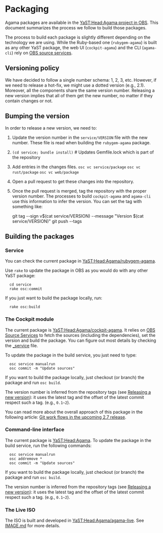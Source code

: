 # Packaging

Agama packages are available in the [YaST:Head:Agama project in
OBS](https://build.opensuse.org/project/show/YaST:Head:Agama). This document summarizes the
process we follow to build those packages.

The process to build each package is slightly different depending on the technology we are using.
While the Ruby-based one (`rubygem-agama`) is built as any other YaST package, the web UI
(`cockpit-agama`) and the CLI (`agama-cli`) rely on [OBS source
services](https://openbuildservice.org/help/manuals/obs-user-guide/cha.obs.source_service.html).

## Versioning policy

We have decided to follow a single number schema: 1, 2, 3, etc. However, if we need to release a
hot-fix, we might use a dotted version (e.g., 2.1). Moreover, all the components share the same
version number. Releasing a new version implies that all of them get the new number, no matter if
they contain changes or not.

## Bumping the version

In order to release a new version, we need to:

1. Update the version number in the `service/VERSION` file with the new number. These file is read
  when building the `rubygem-agama` package.
2. `(cd service; bundle install)` # Updates Gemfile.lock which is part of the repository
3. Add entries in the changes files.
    `osc vc service/package`
    `osc vc rust/package`
    `osc vc web/package`
4. Open a pull request to get these changes into the repository.
5. Once the pull request is merged, tag the repository with the proper version number. The processes
   to build `cockpit-agama` and `agama-cli` use this information to infer the version. You can set
   the tag with something like:

      git tag --sign v$(cat service/VERSION) --message "Version $(cat service/VERSION)"
      git push --tags


## Building the packages

### Service

You can check the current package in
[YaST:Head:Agama/rubygem-agama](https://build.opensuse.org/package/show/YaST:Head:Agama/rubygem-agama).

Use `rake` to update the package in OBS as you would do with any other YaST package:

      cd service
      rake osc:commit

If you just want to build the package locally, run:

      rake osc:build

### The Cockpit module

The current package is
[YaST:Head:Agama/cockpit-agama](https://build.opensuse.org/package/show/YaST:Head:Agama/cockpit-agama).
It relies on [OBS Source
Services](https://openbuildservice.org/help/manuals/obs-user-guide/cha.obs.source_service.html) to
fetch the sources (including the dependencies), set the version and build the package. You can
figure out most details by checking the [_service](_./web/package/_service) file. 

To update the package in the build service, you just need to type:

      osc service manualrun
      osc commit -m "Update sources"

If you want to build the package locally, just checkout (or branch) the package and run `osc build`.

The version number is inferred from the repository tags (see [Releasing a new
version](#releasing-a-new-version)): it uses the latest tag and the offset of the latest commit
respect such a tag. (e.g., `0.1~2`).

You can read more about the overall approach of this package in the following article: [Git work
flows in the upcoming 2.7 release](https://openbuildservice.org/2016/04/08/new_git_in_27/).

### Command-line interface

The current package is
[YaST:Head:Agama](https://build.opensuse.org/package/show/YaST:Head:Agama/agama-cli). To update the
package in the build service, run the following commands:

      osc service manualrun
      osc addremove *
      osc commit -m "Update sources"

If you want to build the package locally, just checkout (or branch) the package and run `osc build`.

The version number is inferred from the repository tags (see [Releasing a new
version](#releasing-a-new-version)): it uses the latest tag and the offset of the latest commit
respect such a tag. (e.g., `0.1~2`).

### The Live ISO

The ISO is built and developed in
[YaST:Head:Agama/agama-live](https://build.opensuse.org/package/show/YaST:Head:Agama/agama-live).
See [IMAGE.md](./IMAGE.md) for more details.
